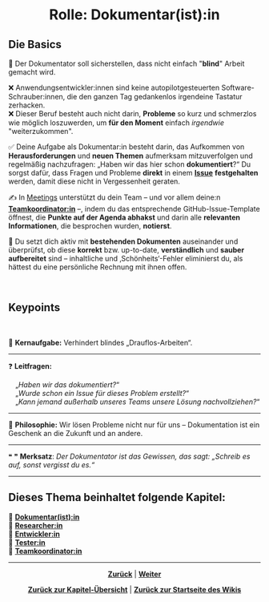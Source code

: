 # <p align="center">Rolle: Dokumentar(ist):in</p>
<!--hier Rolle des Dokumentars erläutern // Text von Christoph raussuchen -->

## Die Basics

🧐 Der Dokumentator soll sicherstellen, dass nicht einfach "**blind**" Arbeit gemacht wird. 

❌ Anwendungsentwickler:innen sind keine autopilotgesteuerten Software-Schrauber:innen, die den ganzen Tag gedankenlos irgendeine Tastatur zerhacken. <br>
❌ Dieser Beruf besteht auch nicht darin, **Probleme** so kurz und schmerzlos wie möglich loszuwerden, um **für den Moment** einfach _irgendwie_ "weiterzukommen". 

✅ Deine Aufgabe als Dokumentar:in besteht darin, das Aufkommen von **Herausforderungen** und **neuen Themen** aufmerksam mitzuverfolgen und regelmäßig nachzufragen: „Haben wir das hier schon **dokumentiert**?“ Du sorgst dafür, dass Fragen und Probleme **direkt** in einem [**Issue**](/docs/04-tools/01-github/04-issues/README.md) **festgehalten** werden, damit diese nicht in Vergessenheit geraten.

✍️ In [Meetings](/docs/03-meetings/README.md) unterstützt du dein Team – und vor allem deine:n [**Teamkoordinator:in**](/docs/02-arbeiten_bei_nadoo/01-rollen_und_aufgaben/05-teamkoordinator/README.md) –, indem du das entsprechende GitHub-Issue-Template öffnest, die **Punkte auf der Agenda abhakst** und darin alle **relevanten Informationen**, die besprochen wurden, **notierst**.

📑 Du setzt dich aktiv mit **bestehenden Dokumenten** auseinander und überprüfst, ob diese **korrekt** bzw. up-to-date, **verständlich** und **sauber aufbereitet** sind – inhaltliche und ‚Schönheits‘-Fehler eliminierst du, als hättest du eine persönliche Rechnung mit ihnen offen. 

<br>

## Keypoints
<br>

🎯 **Kernaufgabe:** Verhindert blindes „Drauflos-Arbeiten“.

---

❓ **Leitfragen:**

&emsp;„_Haben wir das dokumentiert?_“ <br>
&emsp;„_Wurde schon ein Issue für dieses Problem erstellt?_“ <br>
&emsp;„_Kann jemand außerhalb unseres Teams unsere Lösung nachvollziehen?_“ <br>

---

💭 **Philosophie:** Wir lösen Probleme nicht nur für uns – Dokumentation ist ein Geschenk an die Zukunft und an andere.

---

❝ ❞ **Merksatz**: _Der Dokumentator ist das Gewissen, das sagt: „Schreib es auf, sonst vergisst du es.“_

---
 **Dieses Thema beinhaltet folgende Kapitel:**
---

🔹 [**Dokumentar(ist):in**](/docs/02-arbeiten_bei_nadoo/01-rollen_und_aufgaben/01-dokumentar/README.md) <br>
🔹 [**Researcher:in**](/docs/02-arbeiten_bei_nadoo/01-rollen_und_aufgaben/02-researcher/README.md) <br>
🔹 [**Entwickler:in**](/docs/02-arbeiten_bei_nadoo/01-rollen_und_aufgaben/03-entwickler/README.md) <br>
🔹 [**Tester:in**](/docs/02-arbeiten_bei_nadoo/01-rollen_und_aufgaben/04-tester/README.md) <br>
🔹 [**Teamkoordinator:in**](/docs/02-arbeiten_bei_nadoo/01-rollen_und_aufgaben/05-teamkoordinator/README.md) <br>

---

<p align="center">
<a href="/docs/02-arbeiten_bei_nadoo/01-rollen_und_aufgaben/README.md"><strong>Zurück</strong></a> | 
<a href="/docs/02-arbeiten_bei_nadoo/01-rollen_und_aufgaben/02-researcher/README.md"><strong>Weiter</strong></a>
</p>

<p align="center">
<a href="/docs/02-arbeiten_bei_nadoo/01-rollen_und_aufgaben/README.md/#dieses-thema-beinhaltet-folgende-kapitel"><strong>Zurück zur Kapitel-Übersicht</strong></a> | <a href="/docs/00-willkommen/README.md"><strong>Zurück zur Startseite des Wikis</strong></a>
</p>
